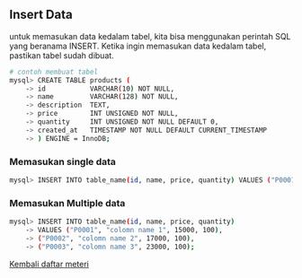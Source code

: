 ## Insert Data

untuk memasukan data kedalam tabel, kita bisa menggunakan perintah SQL yang beranama INSERT. Ketika ingin memasukan data kedalam tabel, pastikan tabel sudah dibuat.

```sh
# contoh membuat tabel
mysql> CREATE TABLE products (
    -> id           VARCHAR(10) NOT NULL,
    -> name         VARCHAR(128) NOT NULL,
    -> description  TEXT,
    -> price        INT UNSIGNED NOT NULL,
    -> quantity     INT UNSIGNED NOT NULL DEFAULT 0,
    -> created_at   TIMESTAMP NOT NULL DEFAULT CURRENT_TIMESTAMP
    -> ) ENGINE = InnoDB;
```

### Memasukan single data

```sh
mysql> INSERT INTO table_name(id, name, price, quantity) VALUES ("P0001", "colomn name", 20000, 100);
```

### Memasukan Multiple data

```sh
mysql> INSERT INTO table_name(id, name, price, quantity)
    -> VALUES ("P0001", "colomn name 1", 15000, 100),
    -> ("P0002", "colomn name 2", 17000, 100),
    -> ("P0003", "colomn name 3", 23000, 100);
```

[Kembali daftar meteri ](README.md)
